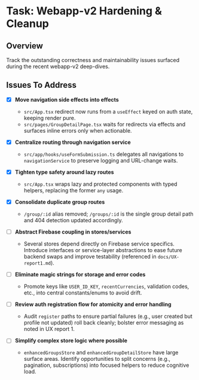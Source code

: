 # Task: Webapp-v2 Hardening & Cleanup

## Overview
Track the outstanding correctness and maintainability issues surfaced during the recent webapp-v2 deep-dives.

## Issues To Address
- [x] **Move navigation side effects into effects**  
  - `src/App.tsx` redirect now runs from a `useEffect` keyed on auth state, keeping render pure.  
  - `src/pages/GroupDetailPage.tsx` waits for redirects via effects and surfaces inline errors only when actionable.

- [x] **Centralize routing through navigation service**  
  - `src/app/hooks/useFormSubmission.ts` delegates all navigations to `navigationService` to preserve logging and URL-change waits.

- [x] **Tighten type safety around lazy routes**  
  - `src/App.tsx` wraps lazy and protected components with typed helpers, replacing the former `any` usage.

- [x] **Consolidate duplicate group routes**  
  - `/group/:id` alias removed; `/groups/:id` is the single group detail path and 404 detection updated accordingly.

- [ ] **Abstract Firebase coupling in stores/services**  
  - Several stores depend directly on Firebase service specifics. Introduce interfaces or service-layer abstractions to ease future backend swaps and improve testability (referenced in `docs/UX-report1.md`).

- [ ] **Eliminate magic strings for storage and error codes**  
  - Promote keys like `USER_ID_KEY`, `recentCurrencies`, validation codes, etc., into central constants/enums to avoid drift.

- [ ] **Review auth registration flow for atomicity and error handling**  
  - Audit `register` paths to ensure partial failures (e.g., user created but profile not updated) roll back cleanly; bolster error messaging as noted in UX report 1.

- [ ] **Simplify complex store logic where possible**  
  - `enhancedGroupsStore` and `enhancedGroupDetailStore` have large surface areas. Identify opportunities to split concerns (e.g., pagination, subscriptions) into focused helpers to reduce cognitive load.
